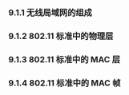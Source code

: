 ### 9.1.1 无线局域网的组成

### 9.1.2 802.11 标准中的物理层

### 9.1.3 802.11 标准中的 MAC 层

### 9.1.4 802.11 标准中的 MAC 帧



